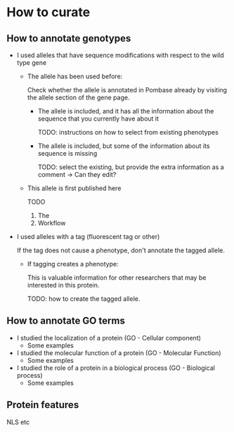 # How to curate

## How to annotate genotypes

* I used alleles that have sequence modifications with respect to the wild type gene

  * The allele has been used before:

    Check whether the allele is annotated in Pombase already by visiting the allele section of the gene page.

      * The allele is included, and it has all the information about the sequence that you currently have about it

        TODO: instructions on how to select from existing phenotypes

      * The allele is included, but some of the information about its sequence is missing

        TODO: select the existing, but provide the extra information as a comment -> Can they edit?

  * This allele is first published here

    TODO

    1. The
    2. Workflow

* I used alleles with a tag (fluorescent tag or other)

  If the tag does not cause a phenotype, don't annotate the tagged allele.

  * If tagging creates a phenotype:

    This is valuable information for other researchers that may be interested in this protein.

    TODO: how to create the tagged allele.

## How to annotate GO terms

* I studied the localization of a protein (GO - Cellular component)
  * Some examples
* I studied the molecular function of a protein (GO - Molecular Function)
  * Some examples
* I studied the role of a protein in a biological process (GO - Biological process)
  * Some examples

## Protein features

NLS etc
